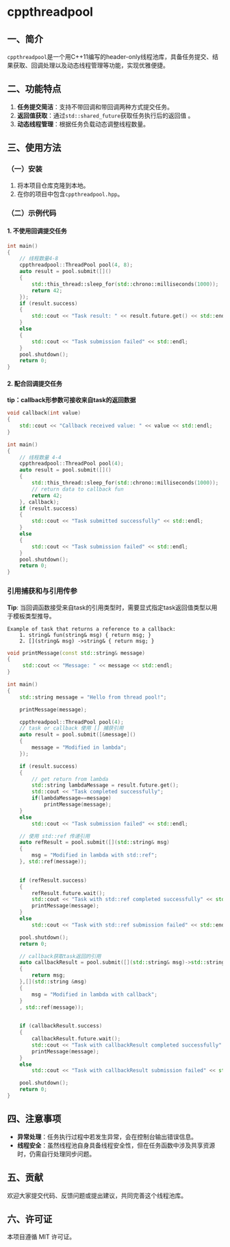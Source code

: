 # cppthreadpool

## 一、简介
`cppthreadpool`是一个用C++11编写的header-only线程池库，具备任务提交、结果获取、回调处理以及动态线程管理等功能，实现优雅便捷。

## 二、功能特点
1. **任务提交简洁**：支持不带回调和带回调两种方式提交任务。
2. **返回值获取**：通过`std::shared_future`获取任务执行后的返回值 。
3. **动态线程管理**：根据任务负载动态调整线程数量。


## 三、使用方法
### （一）安装
1. 将本项目仓库克隆到本地。
2. 在你的项目中包含`cppthreadpool.hpp`。


### （二）示例代码

#### 1. 不使用回调提交任务
```cpp
int main()
{
    // 线程数量4-8
    cppthreadpool::ThreadPool pool(4, 8);
    auto result = pool.submit([]()
    {
        std::this_thread::sleep_for(std::chrono::milliseconds(1000));
        return 42;
    });
    if (result.success)
    {
        std::cout << "Task result: " << result.future.get() << std::endl;
    }
    else
    {
        std::cout << "Task submission failed" << std::endl;
    }
    pool.shutdown();
    return 0;
}
```
#### 2. 配合回调提交任务
**tip：callback形参数可接收来自task的返回数据**
```cpp
void callback(int value)
{
    std::cout << "Callback received value: " << value << std::endl;
}

int main()
{
    // 线程数量 4-4
    cppthreadpool::ThreadPool pool(4);
    auto result = pool.submit([]()
    {
        std::this_thread::sleep_for(std::chrono::milliseconds(1000));
        // return data to callback fun
        return 42;
    }, callback);
    if (result.success)
    {
        std::cout << "Task submitted successfully" << std::endl;
    }
    else
    {
        std::cout << "Task submission failed" << std::endl;
    }
    pool.shutdown();
    return 0;
}
```
### 引用捕获和与引用传参
**Tip**: 当回调函数接受来自task的引用类型时，需要显式指定task返回值类型以用于模板类型推导。

    Example of task that returns a reference to a callback:
        1. string& fun(string& msg) { return msg; }
        2. [](string& msg) ->string& { return msg; }

```cpp
void printMessage(const std::string& message) 
{
     std::cout << "Message: " << message << std::endl;
}

int main() 
{
    std::string message = "Hello from thread pool!";

    printMessage(message);

    cppthreadpool::ThreadPool pool(4);
    // task or callback 使用 [] 捕获引用
    auto result = pool.submit([&message]() 
    {
        message = "Modified in lambda";
    });

    if (result.success)
    {
        // get return from lambda
        std::string lambdaMessage = result.future.get();
        std::cout << "Task completed successfully";
        if(lambdaMessage==message)
            printMessage(message);
    }    
    else
        std::cout << "Task submission failed" << std::endl;

    // 使用 std::ref 传递引用
    auto refResult = pool.submit([](std::string& msg) 
    {
        msg = "Modified in lambda with std::ref";
    }, std::ref(message));

    
    if (refResult.success)
    {
        refResult.future.wait();
        std::cout << "Task with std::ref completed successfully" << std::endl;
        printMessage(message);
    }
    else
        std::cout << "Task with std::ref submission failed" << std::endl;

    pool.shutdown();
    return 0;

    // callback获取task返回的引用
    auto callbackResult = pool.submit([](std::string& msg)->std::string &
    {
        return msg;
    },[](std::string &msg)
    {
        msg = "Modified in lambda with callback";
    }
    , std::ref(message));

    
    if (callbackResult.success)
    {
        callbackResult.future.wait();
        std::cout << "Task with callbackResult completed successfully" << std::endl;
        printMessage(message);
    }
    else
        std::cout << "Task with callbackResult submission failed" << std::endl;

    pool.shutdown();
    return 0;
}
```

## 四、注意事项
- **异常处理**：任务执行过程中若发生异常，会在控制台输出错误信息。
- **线程安全**：虽然线程池自身具备线程安全性，但在任务函数中涉及共享资源时，仍需自行处理同步问题。

## 五、贡献
欢迎大家提交代码、反馈问题或提出建议，共同完善这个线程池库。

## 六、许可证
本项目遵循 MIT 许可证。
